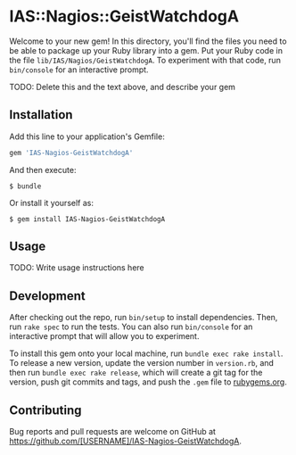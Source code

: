 # IAS::Nagios::GeistWatchdogA

Welcome to your new gem! In this directory, you'll find the files you need to be able to package up your Ruby library into a gem. Put your Ruby code in the file `lib/IAS/Nagios/GeistWatchdogA`. To experiment with that code, run `bin/console` for an interactive prompt.

TODO: Delete this and the text above, and describe your gem

## Installation

Add this line to your application's Gemfile:

```ruby
gem 'IAS-Nagios-GeistWatchdogA'
```

And then execute:

    $ bundle

Or install it yourself as:

    $ gem install IAS-Nagios-GeistWatchdogA

## Usage

TODO: Write usage instructions here

## Development

After checking out the repo, run `bin/setup` to install dependencies. Then, run `rake spec` to run the tests. You can also run `bin/console` for an interactive prompt that will allow you to experiment.

To install this gem onto your local machine, run `bundle exec rake install`. To release a new version, update the version number in `version.rb`, and then run `bundle exec rake release`, which will create a git tag for the version, push git commits and tags, and push the `.gem` file to [rubygems.org](https://rubygems.org).

## Contributing

Bug reports and pull requests are welcome on GitHub at https://github.com/[USERNAME]/IAS-Nagios-GeistWatchdogA.

